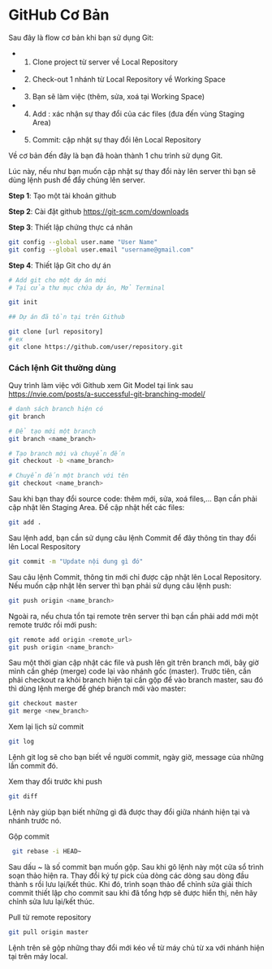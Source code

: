 # GitHub Cơ Bản

Sau đây là flow cơ bản khi bạn sử dụng Git:

- 1. Clone project từ server về Local Repository

- 2. Check-out 1 nhánh từ Local Repository về Working Space

- 3. Bạn sẽ làm việc (thêm, sửa, xoá tại Working Space)

- 4. Add : xác nhận sự thay đổi của các files (đưa đến vùng Staging Area)

- 5. Commit: cập nhật sự thay đổi lên Local Repository

Về cơ bản đến đây là bạn đã hoàn thành 1 chu trình sử dụng Git.

Lúc này, nếu như bạn muốn cập nhật sự thay đổi này lên server thì bạn sẽ dùng lệnh push để đẩy chúng lên server.

**Step 1**: Tạo một tài khoản github

**Step 2**: Cài đặt github <https://git-scm.com/downloads>

**Step 3**: Thiết lập chứng thực cá nhân

```bash
git config --global user.name "User Name"
git config --global user.email "username@gmail.com"
```

**Step 4**: Thiết lập Git cho dự án

```bash
# Add git cho một dự án mới
# Tại cửa thư mục chứa dự án, Mở Terminal

git init

## Dự án đã tồn tại trên Github

git clone [url repository]
# ex
git clone https://github.com/user/repository.git

```

### Cách lệnh Git thường dùng

Quy trình làm việc với Github xem Git Model tại link sau <https://nvie.com/posts/a-successful-git-branching-model/>

```bash
# danh sách branch hiện có
git branch

# Để tạo mới một branch
git branch <name_branch>

# Tạo branch mới và chuyển đến
git checkout -b <name_branch>

# Chuyển đến một branch với tên
git checkout <name_branch>  

```

Sau khi bạn thay đổi source code: thêm mới, sửa, xoá files,… Bạn cần phải cập nhật lên Staging Area. Để cập nhật hết các files:

```bash
git add .
```

Sau lệnh add, bạn cần sử dụng câu lệnh Commit để đây thông tin thay đổi lên Local Respository

```bash
git commit -m "Update nội dung gì đó"
```

Sau câu lệnh Commit, thông tin mới chỉ được cập nhật lên Local Repository. Nếu muốn cập nhật lên server thì bạn phải sử dụng câu lệnh push:

```bash
git push origin <name_branch>
```

Ngoài ra, nếu chưa tồn tại remote trên server thì bạn cần phải add mới một remote trước rồi mới push:

```bash
git remote add origin <remote_url>
git push origin <name_branch>
```

Sau một thời gian cập nhật các file và push lên git trên branch mới, bây giờ mình cần ghép (merge) code lại vào nhánh gốc (master). Trước tiên, cần phải checkout ra khỏi branch hiện tại cần gộp để vào branch master, sau đó thì dùng lệnh merge để ghép branch mới vào master:

```bash
git checkout master
git merge <new_branch>
```

Xem lại lịch sử commit

```bash
git log
```

Lệnh git log sẽ cho bạn biết về người commit, ngày giờ, message của những lần commit đó.

Xem thay đổi trước khi push

```bash
git diff
```

Lệnh này giúp bạn biết những gì đã được thay đổi giữa nhánh hiện tại và nhánh trước nó.

Gộp commit

```bash
 git rebase -i HEAD~
```

Sau dấu ~ là số commit bạn muốn gộp. Sau khi gõ lệnh này một cửa sổ trình soạn thảo hiện ra. Thay đổi ký tự pick của dòng các dòng sau dòng đầu thành s rồi lưu lại/kết thúc. Khi đó, trình soạn thảo để chỉnh sửa giải thích commit thiết lập cho commit sau khi đã tổng hợp sẽ được hiển thị, nên hãy chỉnh sửa lưu lại/kết thúc.

Pull từ remote repository

```bash
git pull origin master
```

Lệnh trên sẽ gộp những thay đổi mới kéo về từ máy chủ từ xa với nhánh hiện tại trên máy local.
